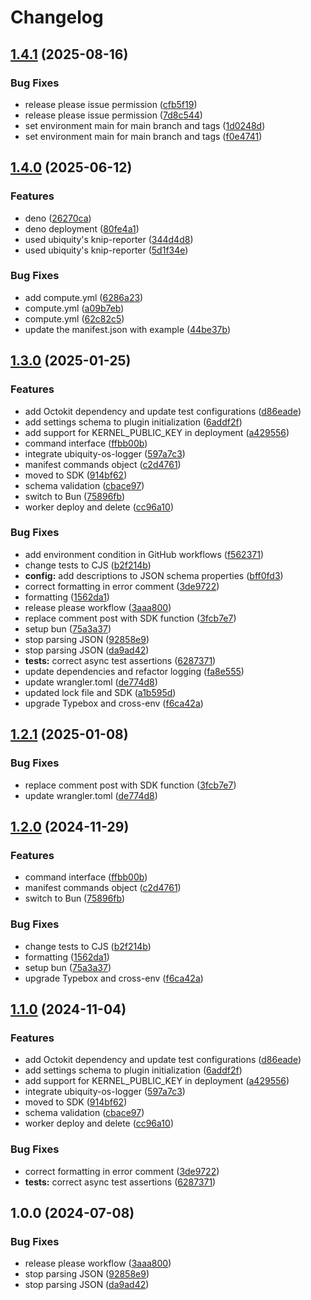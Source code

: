 # Changelog

## [1.4.1](https://github.com/ubiquity-os-marketplace/command-query/compare/v1.4.0...v1.4.1) (2025-08-16)


### Bug Fixes

* release please issue permission ([cfb5f19](https://github.com/ubiquity-os-marketplace/command-query/commit/cfb5f19d12865833194205ad731fca7cc10d7030))
* release please issue permission ([7d8c544](https://github.com/ubiquity-os-marketplace/command-query/commit/7d8c54484ece020d2037f8971f2e32a8f3658fa7))
* set environment main for main branch and tags ([1d0248d](https://github.com/ubiquity-os-marketplace/command-query/commit/1d0248d5cca1709254c4667e8a971e878f3831e3))
* set environment main for main branch and tags ([f0e4741](https://github.com/ubiquity-os-marketplace/command-query/commit/f0e474115c1e1392fecc6084fc95b0f8306f89d6))

## [1.4.0](https://github.com/ubiquity-os-marketplace/command-query/compare/v1.3.0...v1.4.0) (2025-06-12)


### Features

* deno ([26270ca](https://github.com/ubiquity-os-marketplace/command-query/commit/26270ca891aadcb9a23a9b13cfabcd2a5e636cf6))
* deno deployment ([80fe4a1](https://github.com/ubiquity-os-marketplace/command-query/commit/80fe4a141e9471c7a6899e461c3ab1b66cb42076))
* used ubiquity's knip-reporter ([344d4d8](https://github.com/ubiquity-os-marketplace/command-query/commit/344d4d864e99d5df9e9e3d8b8580e8a0486fa120))
* used ubiquity's knip-reporter ([5d1f34e](https://github.com/ubiquity-os-marketplace/command-query/commit/5d1f34e8541bb0b3ee974c9162fe721e001ba01a))


### Bug Fixes

* add compute.yml ([6286a23](https://github.com/ubiquity-os-marketplace/command-query/commit/6286a23cd9a0127e5634be6cf8763ceac3261558))
* compute.yml ([a09b7eb](https://github.com/ubiquity-os-marketplace/command-query/commit/a09b7ebd3093bef8769b90712992c23030210a35))
* compute.yml ([62c82c5](https://github.com/ubiquity-os-marketplace/command-query/commit/62c82c56dbe2978cb0078f6965c9758ee2a4d1c5))
* update the manifest.json with example ([44be37b](https://github.com/ubiquity-os-marketplace/command-query/commit/44be37b5c279eabadfc6b66e94a7fd1ef10986a4))

## [1.3.0](https://github.com/ubiquity-os-marketplace/command-query/compare/v1.2.2...v1.3.0) (2025-01-25)


### Features

* add Octokit dependency and update test configurations ([d86eade](https://github.com/ubiquity-os-marketplace/command-query/commit/d86eade677985603aa153dc203450bcaf73accb2))
* add settings schema to plugin initialization ([6addf2f](https://github.com/ubiquity-os-marketplace/command-query/commit/6addf2f5d8cce6eb4a1451676f5e44a43f0b85c9))
* add support for KERNEL_PUBLIC_KEY in deployment ([a429556](https://github.com/ubiquity-os-marketplace/command-query/commit/a4295561e01ec0b1b6f0a17ff06bbb6826db1eea))
* command interface ([ffbb00b](https://github.com/ubiquity-os-marketplace/command-query/commit/ffbb00b3fa350c7edeebc922ac270ac1ea0b4553))
* integrate ubiquity-os-logger ([597a7c3](https://github.com/ubiquity-os-marketplace/command-query/commit/597a7c380aba6e5542b74766f75df2083b4dfeb9))
* manifest commands object ([c2d4761](https://github.com/ubiquity-os-marketplace/command-query/commit/c2d476199f5e4d49c62ce01aa8e08e50ff5e7968))
* moved to SDK ([914bf62](https://github.com/ubiquity-os-marketplace/command-query/commit/914bf62f03565eb9457a97ada9ebaabb36dccf9f))
* schema validation ([cbace97](https://github.com/ubiquity-os-marketplace/command-query/commit/cbace9751bf58e625492ae7051a583b2cd5c85d6))
* switch to Bun ([75896fb](https://github.com/ubiquity-os-marketplace/command-query/commit/75896fbeea121edba53d3b82a1bc428d7d46b8e0))
* worker deploy and delete ([cc96a10](https://github.com/ubiquity-os-marketplace/command-query/commit/cc96a10b7870f68bfcc00d55e7225f21f6e77526))


### Bug Fixes

* add environment condition in GitHub workflows ([f562371](https://github.com/ubiquity-os-marketplace/command-query/commit/f562371a22e99c7d1c1ba8162691b85dc7ab5793))
* change tests to CJS ([b2f214b](https://github.com/ubiquity-os-marketplace/command-query/commit/b2f214ba9bc37f2d367443a5dfc00ff645c02592))
* **config:** add descriptions to JSON schema properties ([bff0fd3](https://github.com/ubiquity-os-marketplace/command-query/commit/bff0fd36cd135d3ec22547f52bdb27265b58ba6a))
* correct formatting in error comment ([3de9722](https://github.com/ubiquity-os-marketplace/command-query/commit/3de972224ec41cb71890e67f0c24490abbae0820))
* formatting ([1562da1](https://github.com/ubiquity-os-marketplace/command-query/commit/1562da1f02ac52642b7bada8a917763c43bc9be7))
* release please workflow ([3aaa800](https://github.com/ubiquity-os-marketplace/command-query/commit/3aaa800e4ad22d3334d7a063172b8e9f0c250b1f))
* replace comment post with SDK function ([3fcb7e7](https://github.com/ubiquity-os-marketplace/command-query/commit/3fcb7e705a5b5b169bf00a11320745d077a611ac))
* setup bun ([75a3a37](https://github.com/ubiquity-os-marketplace/command-query/commit/75a3a37d533e6ea64bd0bd4b8f33165b5cecd9e7))
* stop parsing JSON ([92858e9](https://github.com/ubiquity-os-marketplace/command-query/commit/92858e9db46360978764f3c1e728f33fab7ea9f2))
* stop parsing JSON ([da9ad42](https://github.com/ubiquity-os-marketplace/command-query/commit/da9ad4257b7e53112ea1d9779936998afa331b29))
* **tests:** correct async test assertions ([6287371](https://github.com/ubiquity-os-marketplace/command-query/commit/6287371adcef44c96e295ceb92cbbe873a92dcf5))
* update dependencies and refactor logging ([fa8e555](https://github.com/ubiquity-os-marketplace/command-query/commit/fa8e5555d609a578481bff7854c6386178ce4642))
* update wrangler.toml ([de774d8](https://github.com/ubiquity-os-marketplace/command-query/commit/de774d8d0d6041801ea93656c59cda5ac0e2564d))
* updated lock file and SDK ([a1b595d](https://github.com/ubiquity-os-marketplace/command-query/commit/a1b595dd29422b1b7961896cac6a921980e822ea))
* upgrade Typebox and cross-env ([f6ca42a](https://github.com/ubiquity-os-marketplace/command-query/commit/f6ca42a0bca8db7eba41d8720999dadb7f455bf0))

## [1.2.1](https://github.com/ubiquity-os-marketplace/command-query/compare/v1.2.0...v1.2.1) (2025-01-08)


### Bug Fixes

* replace comment post with SDK function ([3fcb7e7](https://github.com/ubiquity-os-marketplace/command-query/commit/3fcb7e705a5b5b169bf00a11320745d077a611ac))
* update wrangler.toml ([de774d8](https://github.com/ubiquity-os-marketplace/command-query/commit/de774d8d0d6041801ea93656c59cda5ac0e2564d))

## [1.2.0](https://github.com/ubiquity-os-marketplace/command-query/compare/v1.1.0...v1.2.0) (2024-11-29)

### Features

- command interface ([ffbb00b](https://github.com/ubiquity-os-marketplace/command-query/commit/ffbb00b3fa350c7edeebc922ac270ac1ea0b4553))
- manifest commands object ([c2d4761](https://github.com/ubiquity-os-marketplace/command-query/commit/c2d476199f5e4d49c62ce01aa8e08e50ff5e7968))
- switch to Bun ([75896fb](https://github.com/ubiquity-os-marketplace/command-query/commit/75896fbeea121edba53d3b82a1bc428d7d46b8e0))

### Bug Fixes

- change tests to CJS ([b2f214b](https://github.com/ubiquity-os-marketplace/command-query/commit/b2f214ba9bc37f2d367443a5dfc00ff645c02592))
- formatting ([1562da1](https://github.com/ubiquity-os-marketplace/command-query/commit/1562da1f02ac52642b7bada8a917763c43bc9be7))
- setup bun ([75a3a37](https://github.com/ubiquity-os-marketplace/command-query/commit/75a3a37d533e6ea64bd0bd4b8f33165b5cecd9e7))
- upgrade Typebox and cross-env ([f6ca42a](https://github.com/ubiquity-os-marketplace/command-query/commit/f6ca42a0bca8db7eba41d8720999dadb7f455bf0))

## [1.1.0](https://github.com/ubiquity-os-marketplace/command-query/compare/v1.0.0...v1.1.0) (2024-11-04)

### Features

- add Octokit dependency and update test configurations ([d86eade](https://github.com/ubiquity-os-marketplace/command-query/commit/d86eade677985603aa153dc203450bcaf73accb2))
- add settings schema to plugin initialization ([6addf2f](https://github.com/ubiquity-os-marketplace/command-query/commit/6addf2f5d8cce6eb4a1451676f5e44a43f0b85c9))
- add support for KERNEL_PUBLIC_KEY in deployment ([a429556](https://github.com/ubiquity-os-marketplace/command-query/commit/a4295561e01ec0b1b6f0a17ff06bbb6826db1eea))
- integrate ubiquity-os-logger ([597a7c3](https://github.com/ubiquity-os-marketplace/command-query/commit/597a7c380aba6e5542b74766f75df2083b4dfeb9))
- moved to SDK ([914bf62](https://github.com/ubiquity-os-marketplace/command-query/commit/914bf62f03565eb9457a97ada9ebaabb36dccf9f))
- schema validation ([cbace97](https://github.com/ubiquity-os-marketplace/command-query/commit/cbace9751bf58e625492ae7051a583b2cd5c85d6))
- worker deploy and delete ([cc96a10](https://github.com/ubiquity-os-marketplace/command-query/commit/cc96a10b7870f68bfcc00d55e7225f21f6e77526))

### Bug Fixes

- correct formatting in error comment ([3de9722](https://github.com/ubiquity-os-marketplace/command-query/commit/3de972224ec41cb71890e67f0c24490abbae0820))
- **tests:** correct async test assertions ([6287371](https://github.com/ubiquity-os-marketplace/command-query/commit/6287371adcef44c96e295ceb92cbbe873a92dcf5))

## 1.0.0 (2024-07-08)

### Bug Fixes

- release please workflow ([3aaa800](https://github.com/ubiquibot/command-query-user/commit/3aaa800e4ad22d3334d7a063172b8e9f0c250b1f))
- stop parsing JSON ([92858e9](https://github.com/ubiquibot/command-query-user/commit/92858e9db46360978764f3c1e728f33fab7ea9f2))
- stop parsing JSON ([da9ad42](https://github.com/ubiquibot/command-query-user/commit/da9ad4257b7e53112ea1d9779936998afa331b29))
